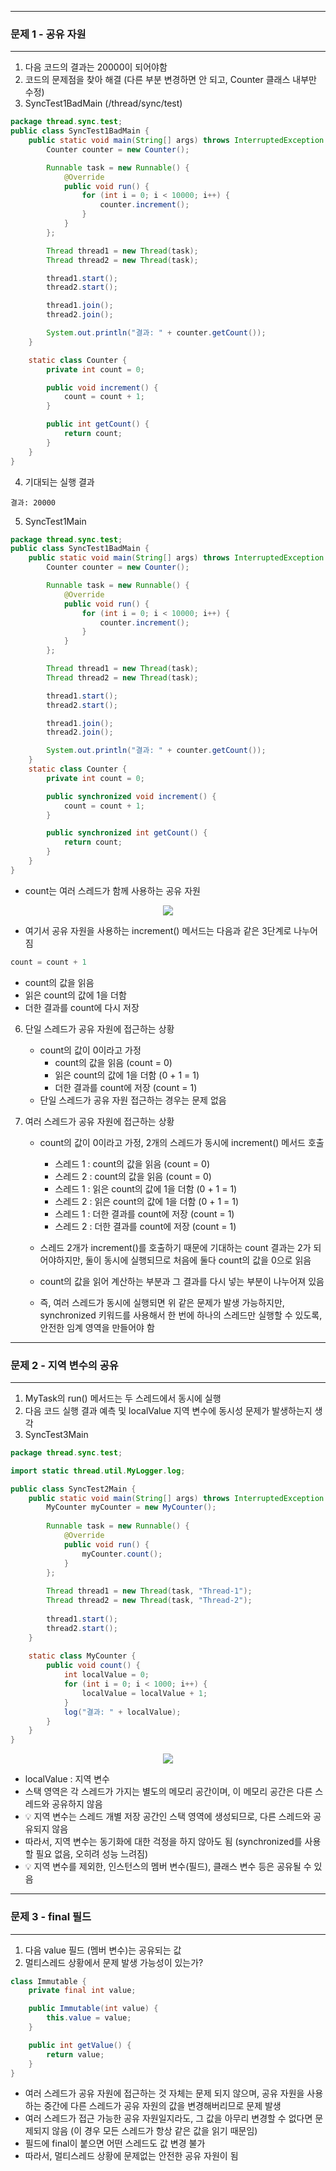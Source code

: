 -----
### 문제 1 - 공유 자원
-----
1. 다음 코드의 결과는 20000이 되어야함
2. 코드의 문제점을 찾아 해결 (다른 부분 변경하면 안 되고, Counter 클래스 내부만 수정)
3. SyncTest1BadMain (/thread/sync/test)
```java
package thread.sync.test;
public class SyncTest1BadMain {
    public static void main(String[] args) throws InterruptedException {
        Counter counter = new Counter();

        Runnable task = new Runnable() {
            @Override
            public void run() {
                for (int i = 0; i < 10000; i++) {
                    counter.increment();
                }
            }
        };

        Thread thread1 = new Thread(task);
        Thread thread2 = new Thread(task);

        thread1.start();
        thread2.start();

        thread1.join();
        thread2.join();

        System.out.println("결과: " + counter.getCount());
    }

    static class Counter {
        private int count = 0;

        public void increment() {
            count = count + 1;
        }

        public int getCount() {
            return count;
        }
    }
}
```

4. 기대되는 실행 결과
```
결과: 20000
```

5. SyncTest1Main
```java
package thread.sync.test;
public class SyncTest1BadMain {
    public static void main(String[] args) throws InterruptedException {
        Counter counter = new Counter();

        Runnable task = new Runnable() {
            @Override
            public void run() {
                for (int i = 0; i < 10000; i++) {
                    counter.increment();
                }
            }
        };

        Thread thread1 = new Thread(task);
        Thread thread2 = new Thread(task);

        thread1.start();
        thread2.start();

        thread1.join();
        thread2.join();

        System.out.println("결과: " + counter.getCount());
    }
    static class Counter {
        private int count = 0;

        public synchronized void increment() {
            count = count + 1;
        }

        public synchronized int getCount() {
            return count;
        }
    }
}
```

  - count는 여러 스레드가 함께 사용하는 공유 자원
<div align="center">
<img src="https://github.com/user-attachments/assets/645bc207-4843-40c2-bf1c-9003f7d1abba">
</div>

  - 여기서 공유 자원을 사용하는 increment() 메서드는 다음과 같은 3단계로 나누어짐
```java
count = count + 1
```
  - count의 값을 읽음
  - 읽은 count의 값에 1을 더함
  - 더한 결과를 count에 다시 저장

6. 단일 스레드가 공유 자원에 접근하는 상황
   - count의 값이 0이라고 가정
     + count의 값을 읽음 (count = 0)
     + 읽은 count의 값에 1을 더함 (0 + 1 = 1)
     + 더한 결과를 count에 저장 (count = 1)
   - 단일 스레드가 공유 자원 접근하는 경우는 문제 없음

7. 여러 스레드가 공유 자원에 접근하는 상황
   - count의 값이 0이라고 가정, 2개의 스레드가 동시에 increment() 메서드 호출
     + 스레드 1 : count의 값을 읽음 (count = 0)
     + 스레드 2 : count의 값을 읽음 (count = 0)
     + 스레드 1 : 읽은 count의 값에 1을 더함 (0 + 1 = 1)
     + 스레드 2 : 읽은 count의 값에 1을 더함 (0 + 1 = 1)
     + 스레드 1 : 더한 결과를 count에 저장 (count = 1)
     + 스레드 2 : 더한 결과를 count에 저장 (count = 1)
       
   - 스레드 2개가 increment()를 호출하기 때문에 기대하는 count 결과는 2가 되어야하지만, 둘이 동시에 실행되므로 처음에 둘다 count의 값을 0으로 읽음
   - count의 값을 읽어 계산하는 부분과 그 결과를 다시 넣는 부분이 나누어져 있음
   - 즉, 여러 스레드가 동시에 실행되면 위 같은 문제가 발생 가능하지만, synchronized 키워드를 사용해서 한 번에 하나의 스레드만 실행할 수 있도록, 안전한 임계 영역을 만들어야 함

-----
### 문제 2 - 지역 변수의 공유
-----
1. MyTask의 run() 메서드는 두 스레드에서 동시에 실행
2. 다음 코드 실행 결과 예측 및 localValue 지역 변수에 동시성 문제가 발생하는지 생각
3. SyncTest3Main
```java
package thread.sync.test;

import static thread.util.MyLogger.log;

public class SyncTest2Main {
    public static void main(String[] args) throws InterruptedException {
        MyCounter myCounter = new MyCounter();
        
        Runnable task = new Runnable() {
            @Override
            public void run() {
                myCounter.count();
            }
        };
        
        Thread thread1 = new Thread(task, "Thread-1");
        Thread thread2 = new Thread(task, "Thread-2");
        
        thread1.start();
        thread2.start();
    }
    
    static class MyCounter {
        public void count() {
            int localValue = 0;
            for (int i = 0; i < 1000; i++) {
                localValue = localValue + 1;
            }
            log("결과: " + localValue);
        }
    }
}
```
<div align="center">
<img src="https://github.com/user-attachments/assets/13afe34e-0258-40c5-95e1-0d5bb277fb06">
</div>

  - localValue : 지역 변수
  - 스택 영역은 각 스레드가 가지는 별도의 메모리 공간이며, 이 메모리 공간은 다른 스레드와 공유하지 않음
  - 💡 지역 변수는 스레드 개별 저장 공간인 스택 영역에 생성되므로, 다른 스레드와 공유되지 않음
  - 따라서, 지역 변수는 동기화에 대한 걱정을 하지 않아도 됨 (synchronized를 사용할 필요 없음, 오히려 성능 느려짐)
  - 💡 지역 변수를 제외한, 인스턴스의 멤버 변수(필드), 클래스 변수 등은 공유될 수 있음

-----
### 문제 3 - final 필드
-----
1. 다음 value 필드 (멤버 변수)는 공유되는 값
2. 멀티스레드 상황에서 문제 발생 가능성이 있는가?
```java
class Immutable {
    private final int value;

    public Immutable(int value) {
        this.value = value;
    }

    public int getValue() {
        return value;
    }
}
```

  - 여러 스레드가 공유 자원에 접근하는 것 자체는 문제 되지 않으며, 공유 자원을 사용하는 중간에 다른 스레드가 공유 자원의 값을 변경해버리므로 문제 발생
  - 여러 스레드가 접근 가능한 공유 자원일지라도, 그 값을 아무리 변경할 수 없다면 문제되지 않음 (이 경우 모든 스레드가 항상 같은 값을 읽기 때문임)
  - 필드에 final이 붙으면 어떤 스레드도 값 변경 불가
  - 따라서, 멀티스레드 상황에 문제없는 안전한 공유 자원이 됨
